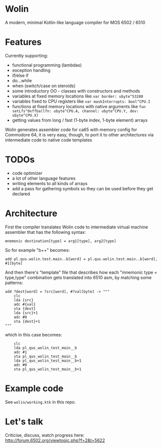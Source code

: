 # Wolin
A modern, minimal Kotlin-like language compiler for MOS 6502 / 6510

# Features

Currently supporting:

- functional programming (lambdas)
- exception handling
- if/else if
- do...while
- when (switch/case on steroids)
- some introductory OO - classes with constructors and methods
- variables at fixed memory locations like `var border: ubyte^53280`
- variables fixed to CPU registers like `var maskInterrupts: bool^CPU.I`
- functions at fixed memory locations with native arguments like `fun setLfs^0xffba(lfn: ubyte^CPU.A, channel: ubyte^CPU.Y, dev: ubyte^CPU.X)`
- getting values from long / fast (1-byte index, 1-byte element) arrays


Wolin generates assembler code for ca65 with memory config for Commodore 64, it is very easy, though, to port it to other architectures via intermediate code to native code templates

# TODOs

- code optimizer
- a lot of other language features
- writing elements to all kinds of arrays
- add a pass for gathering symbols so they can be used before they get declared

# Architecture

First the compiler translates Wolin code to intermediate virtual machine assembler that has the following syntax:

```mnemonic destination[type] = arg1[type], arg2[type]```


So for example "b++" becomes:

```add pl.qus.wolin.test.main..b[word] = pl.qus.wolin.test.main..b[word], #1[byte]```


And then there's "template" file that describes how each "mnemonic type = type,type" combination gets translated into 6510 asm, by matching some patterns:

```
add ?dest[word] = ?src[word], #?val[byte] -> """
    clc
    lda {src}
    adc #{val}
    sta {dest}
    lda {src}+1
    adc #0
    sta {dest}+1
"""
```

which in this case becomes:

```
    clc
    lda pl_qus_wolin_test_main__b
    adc #1
    sta pl_qus_wolin_test_main__b
    lda pl_qus_wolin_test_main__b+1
    adc #0
    sta pl_qus_wolin_test_main__b+1
```

# Example code

See `wolin/working.ktk` in this repo.

# Let's talk

Criticise, discuss, watch progress here: http://forum.6502.org/viewtopic.php?f=2&t=5622